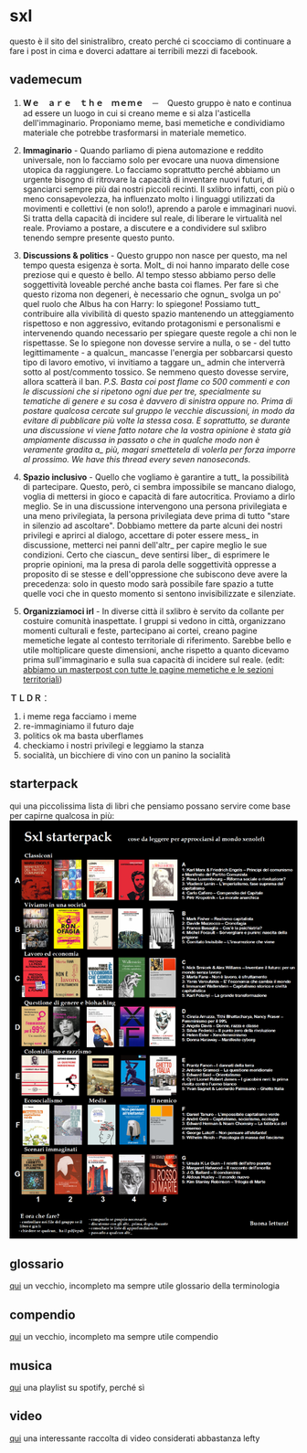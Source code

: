 # sxl
questo è il sito del sinistralibro, creato perché ci scocciamo di continuare a fare i post in cima e doverci adattare ai terribili mezzi di facebook.

## vademecum
1. **Wｅ　ａｒｅ　ｔｈｅ　ｍｅｍｅ**　－　Questo gruppo è nato e continua ad essere un luogo in cui si creano meme e si alza l'asticella dell'immaginario. Proponiamo meme, basi memetiche e condividiamo materiale che potrebbe trasformarsi in materiale memetico.

2. **Immaginario** - Quando parliamo di piena automazione e reddito universale, non lo facciamo solo per evocare una nuova dimensione utopica da raggiungere. Lo facciamo soprattutto perché abbiamo un urgente bisogno di ritrovare la capacità di inventare nuovi futuri, di sganciarci sempre più dai nostri piccoli recinti. Il sxlibro infatti, con più o meno consapevolezza, ha influenzato molto i linguaggi utilizzati da movimenti e collettivi (e non solo!), aprendo a parole e immaginari nuovi. Si tratta della capacità di incidere sul reale, di liberare le virtualità nel reale. Proviamo a postare, a discutere e a condividere sul sxlibro tenendo sempre presente questo punto.

3. **Discussions & politics** - Questo gruppo non nasce per questo, ma nel tempo questa esigenza è sorta. Molt_ di noi hanno imparato delle cose preziose qui e questo è bello. Al tempo stesso abbiamo perso delle soggettività loveable perché anche basta coi flames. Per fare sì che questo rizoma non degeneri, è necessario che ognun_ svolga un po' quel ruolo che Albus ha con Harry: lo spiegone! Possiamo tutt_ contribuire alla vivibilità di questo spazio mantenendo un atteggiamento rispettoso e non aggressivo, evitando protagonismi e personalismi e intervenendo quando necessario per spiegare queste regole a chi non le rispettasse. Se lo spiegone non dovesse servire a nulla, o se - del tutto legittimamente - a qualcun_ mancasse l'energia per sobbarcarsi questo tipo di lavoro emotivo, vi invitiamo a taggare un_ admin che interverrà sotto al post/commento tossico. Se nemmeno questo dovesse servire, allora scatterà il ban.
_P.S. Basta coi post flame co 500 commenti e con le discussioni che si ripetono ogni due per tre, specialmente su tematiche di genere e su cosa è davvero di sinistra oppure no. Prima di postare qualcosa cercate sul gruppo le vecchie discussioni, in modo da evitare di pubblicare più volte la stessa cosa. E soprattutto, se durante una discussione vi viene fatto notare che la vostra opinione è stata già ampiamente discussa in passato o che in qualche modo non è veramente gradita a\_ più, magari smettetela di volerla per forza imporre al prossimo. We have this thread every seven nanoseconds._


4. **Spazio inclusivo** - Quello che vogliamo è garantire a tutt_ la possibilità di partecipare. Questo, però, ci sembra impossibile se mancano dialogo, voglia di mettersi in gioco e capacità di fare autocritica. Proviamo a dirlo meglio. Se in una discussione intervengono una persona privilegiata e una meno privilegiata, la persona privilegiata deve prima di tutto "stare in silenzio ad ascoltare". Dobbiamo mettere da parte alcuni dei nostri privilegi e aprirci al dialogo, accettare di poter essere mess_ in discussione, metterci nei panni dell'altr_ per capire meglio le sue condizioni. Certo che ciascun_ deve sentirsi liber_ di esprimere le proprie opinioni, ma la presa di parola delle soggettività oppresse a proposito di se stesse e dell'oppressione che subiscono deve avere la precedenza: solo in questo modo sarà possibile fare spazio a tutte quelle voci che in questo momento si sentono invisibilizzate e silenziate.

5. **Organizziamoci irl** - In diverse città il sxlibro è servito da collante per costuire comunità inaspettate. I gruppi si vedono in città, organizzano momenti culturali e feste, partecipano ai cortei, creano pagine memetiche legate al contesto territoriale di riferimento. Sarebbe bello e utile moltiplicare queste dimensioni, anche rispetto a quanto dicevamo prima sull'immaginario e sulla sua capacità di incidere sul reale.
(edit: [abbiamo un masterpost con tutte le pagine memetiche e le sezioni territoriali](https://www.facebook.com/groups/906276752861186/permalink/1354835404671983/))

**ＴＬＤＲ**：
1. i meme rega facciamo i meme
2. re-immaginiamo il futuro daje
3. politics ok ma basta uberflames
4. checkiamo i nostri privilegi e leggiamo la stanza
5. socialità, un bicchiere di vino con un panino la socialità


## starterpack
qui una piccolissima lista di libri che pensiamo possano servire come base per capirne qualcosa in più: 
![starterpack](starterpack.png)


## glossario
[qui](https://docs.google.com/document/d/176J9tc8bgCLtbAkWr0Wl6O8rpp71IrPT8XLccH43zcE/edit?fbclid=IwAR0ZTGuRKEnuJF4EqBh3EvW9AAH4-2m5cvy4sBZWcs6MDSjtss_KFvOLXeQ) un vecchio, incompleto ma sempre utile glossario della terminologia

## compendio
[qui](https://docs.google.com/document/d/1EEya46_94LaJFyi2ELBjV4qQEawlEsYzEpwMuVvATmk/edit?fbclid=IwAR2ai9uiML81E9LqjMhoaU2d-pJcKZKycoVxBMeUqndNub3LFV2JpSZQRdA) un vecchio, incompleto ma sempre utile compendio


## musica
[qui](https://open.spotify.com/playlist/5iSaayusgOLLfxIISDddYe?fbclid=IwAR14VB5StfPZNPIuBdApbMUcn_kL8ekPaCJkSgHoIedxCJ4ZL1wKsoCjx6U) una playlist su spotify, perché sì

## video
[qui](https://www.youtube.com/playlist?list=PLUlQ-626SsgWAe9MA3W0r3d1KBrxQH_UX&jct=o0v4wk0ym-pfBfL69CLX_euECQ01Gw&fbclid=IwAR0YBRCc7UDdKpAeWSz0zPKnrmRtqNF1GuL0VAMqXEyDgQmGaae_TeO5QEg) una interessante raccolta di video considerati abbastanza lefty
